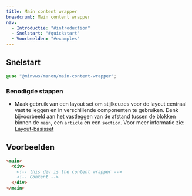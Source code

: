 ```yaml
---
title: Main content wrapper
breadcrumb: Main content wrapper
nav:
  - Introductie: "#introduction"
  - Snelstart: "#quickstart"
  - Voorbeelden: "#examples"
---
```


<h2 id="quickstart">Snelstart</h2>

```scss
@use "@minvws/manon/main-content-wrapper";
```

### Benodigde stappen

- Maak gebruik van een layout set om stijlkeuzes voor de layout centraal vast te
  leggen en in verschillende componenten te gebruiken. Denk bijvoorbeeld aan het
  vastleggen van de afstand tussen de blokken binnen de `main`, een `article` en
  een `section`. Voor meer informatie zie:
  [Layout-basisset]({base}/components/layout/layout-set)

<h2 id="examples">Voorbeelden</h2>

```html
<main>
  <div>
    <!-- this div is the content wrapper -->
    <!-- Content -->
  </div>
</main>
```
